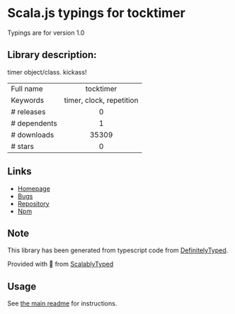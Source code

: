 
# Scala.js typings for tocktimer

Typings are for version 1.0

## Library description:
timer object/class. kickass!

|                    |                 |
| ------------------ | :-------------: |
| Full name          | tocktimer |
| Keywords           | timer, clock, repetition |
| # releases         | 0 |
| # dependents       | 1 |
| # downloads        | 35309 |
| # stars            | 0 |

## Links
- [Homepage](https://github.com/mrchimp/tock#readme)
- [Bugs](https://github.com/mrchimp/tock/issues)
- [Repository](https://github.com/mrchimp/tock)
- [Npm](https://www.npmjs.com/package/tocktimer)
    


## Note
This library has been generated from typescript code from [DefinitelyTyped](https://definitelytyped.org).

Provided with :purple_heart: from [ScalablyTyped](https://github.com/oyvindberg/ScalablyTyped)

## Usage
See [the main readme](../../readme.md) for instructions.


